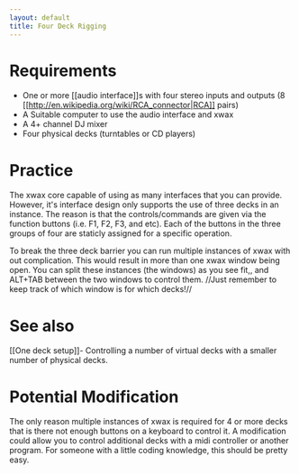 ```yaml
---
layout: default
title: Four Deck Rigging
---
```

# Requirements
  * One or more [[audio interface]]s with four stereo inputs and outputs (8 [[http://en.wikipedia.org/wiki/RCA_connector|RCA]] pairs)
  * A Suitable computer to use the audio interface and xwax
  * A 4+ channel DJ mixer
  * Four physical decks (turntables or CD players)

# Practice
The xwax core capable of using as many interfaces that you can provide. However, it's interface design only supports the use of three decks in an instance. The reason is that the controls/commands are given via the function buttons (i.e. F1, F2, F3, and etc). Each of the buttons in the three groups of four are staticly assigned for a specific operation.

To break the three deck barrier you can run multiple instances of xwax with out complication. This would result in more than one xwax window being open. You can split these instances (the windows) as you see fit,, and ALT+TAB between the two windows to control them. //Just remember to keep track of which window is for which decks!//

# See also
[[One deck setup]]- Controlling a number of virtual decks with a smaller number of physical decks.

# Potential Modification
The only reason multiple instances of xwax is required for 4 or more decks that is there not enough buttons on a keyboard to control it. A modification could allow you to control additional decks with a midi controller or another program. For someone with a little coding knowledge, this should be pretty easy.

